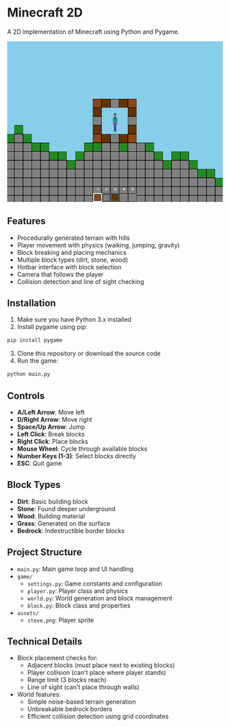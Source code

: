 # Minecraft 2D

A 2D implementation of Minecraft using Python and Pygame.

![alt text](featured-image.png)

## Features

- Procedurally generated terrain with hills
- Player movement with physics (walking, jumping, gravity)
- Block breaking and placing mechanics
- Multiple block types (dirt, stone, wood)
- Hotbar interface with block selection
- Camera that follows the player
- Collision detection and line of sight checking

## Installation

1. Make sure you have Python 3.x installed
2. Install pygame using pip:

```bash
pip install pygame
```

3. Clone this repository or download the source code
4. Run the game:

```bash
python main.py
```

## Controls

- **A/Left Arrow**: Move left
- **D/Right Arrow**: Move right
- **Space/Up Arrow**: Jump
- **Left Click**: Break blocks
- **Right Click**: Place blocks
- **Mouse Wheel**: Cycle through available blocks
- **Number Keys (1-3)**: Select blocks directly
- **ESC**: Quit game

## Block Types

- **Dirt**: Basic building block
- **Stone**: Found deeper underground
- **Wood**: Building material
- **Grass**: Generated on the surface
- **Bedrock**: Indestructible border blocks

## Project Structure

- `main.py`: Main game loop and UI handling
- `game/`
  - `settings.py`: Game constants and configuration
  - `player.py`: Player class and physics
  - `world.py`: World generation and block management
  - `block.py`: Block class and properties
- `assets/`
  - `steve.png`: Player sprite

## Technical Details

- Block placement checks for:
  - Adjacent blocks (must place next to existing blocks)
  - Player collision (can't place where player stands)
  - Range limit (3 blocks reach)
  - Line of sight (can't place through walls)
- World features:
  - Simple noise-based terrain generation
  - Unbreakable bedrock borders
  - Efficient collision detection using grid coordinates
